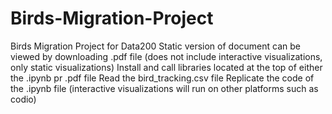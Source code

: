 # Birds-Migration-Project
Birds Migration Project for Data200
Static version of document can be viewed by downloading .pdf file (does not include interactive visualizations, only static visualizations)
Install and call libraries located at the top of either the .ipynb pr .pdf file
Read the bird_tracking.csv file 
Replicate the code of the .ipynb file (interactive visualizations will run on other platforms such as codio)
